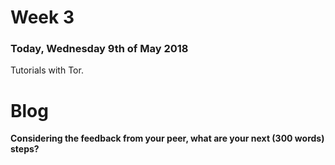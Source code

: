 # Week 3

### Today, Wednesday 9th of May 2018

Tutorials with Tor.


# Blog


**Considering the feedback from your peer, what are your next (300 words) steps?**
